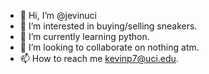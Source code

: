 - 👋 Hi, I’m @jevinuci
- 👀 I’m interested in buying/selling sneakers.
- 🌱 I’m currently learning python.
- 💞️ I’m looking to collaborate on nothing atm.
- 📫 How to reach me kevinp7@uci.edu.

<!---
jevinuci/jevinuci is a ✨ special ✨ repository because its `README.md` (this file) appears on your GitHub profile.
You can click the Preview link to take a look at your changes.
--->
